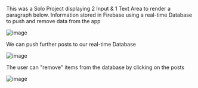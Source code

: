 This was a Solo Project displaying 2 Input & 1 Text Area to render a paragraph below. Information stored in Firebase using a real-time Database to push and remove data from the app

![image](https://github.com/user-attachments/assets/0bfbc4d3-7533-4032-870f-964b4caabcb0)

We can push further posts to our real-time Database

![image](https://github.com/user-attachments/assets/86093248-588e-45fe-bde7-28afa03f9db9)

The user can "remove" items from the database by clicking on the posts

![image](https://github.com/user-attachments/assets/88197198-bc33-452c-8854-70af3c8f0c5c)
